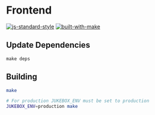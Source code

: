 # Frontend

[![js-standard-style](https://img.shields.io/badge/code%20style-standard-brightgreen.svg)](http://standardjs.com/)
[![built-with-make](https://img.shields.io/badge/build%20system-make-brightgreen.svg)](Makefile)

## Update Dependencies

```
make deps
```

## Building

```bash
make

# For production JUKEBOX_ENV must be set to production
JUKEBOX_ENV=production make
```
